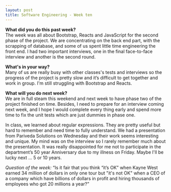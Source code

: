 ```yaml
---
layout: post
title: Software Engineering - Week ten
---
```


<b>What did you do this past week?</b><br>
The week was all about Bootstrap, Reacts and JavaScript for the second phase of the project. We are concentrating on the back end part, with the scrapping of database, and some of us spent little time engineering the front end. I had two important interviews, one in the final face-to-face interview and another is the second round.

<b>What's in your way?</b><br>
Many of us are really busy with other classes's tests and interviews so the progress of the project is pretty slow and it’s difficult to get together and work in group. I'm still struggling with Bootstrap and Reacts.

<b>What will you do next week?</b><br>
We are in full steam this weekend and next week to have phase two of the project finished on time. Besides, I need to prepare for an interview coming next week, and I hope I would complete every thing early and spend more time to fix the unit tests which are just dummies in phase one.

In class, we learned about regular expressions. They are pretty useful but hard to remember and need time to fully understand. We had a presentation from Pariveda Solutions on Wednesday and their work seems interesting and unique. My mind was on the interview so I rarely remember much about the presentation. It was really disappointed for me not to participate in the department’s 50 year Anniversary due to my illness on Friday. Maybe I'll be lucky next ... 5 or 10 years.

<i>Question of the week: </i> “Is it fair that you think “it’s OK” when Kayne West earned 34 million of dollars in only one tour but "it's not OK" when a CEO of a company which have billions of dollars in profit and hiring thousands of employees who got 20 millions a year?”
